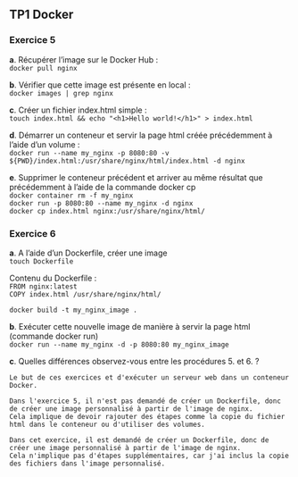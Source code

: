 ## TP1 Docker

### Exercice 5

**a**. Récupérer l’image sur le Docker Hub :  
`docker pull nginx`

**b**. Vérifier que cette image est présente en local :  
`docker images | grep nginx`

**c**. Créer un fichier index.html simple :  
`touch index.html && echo "<h1>Hello world!</h1>" > index.html`

**d**. Démarrer un conteneur et servir la page html créée précédemment à l’aide d’un volume :  
`docker run --name my_nginx -p 8080:80 -v ${PWD}/index.html:/usr/share/nginx/html/index.html -d nginx`

**e**. Supprimer le conteneur précédent et arriver au même résultat que précédemment à l’aide de la commande docker cp  
`docker container rm -f my_nginx`  
`docker run -p 8080:80 --name my_nginx -d nginx`  
`docker cp index.html nginx:/usr/share/nginx/html/`

### Exercice 6

**a**. A l’aide d’un Dockerfile, créer une image  
`touch Dockerfile`

Contenu du Dockerfile :  
`FROM nginx:latest`  
`COPY index.html /usr/share/nginx/html/`

`docker build -t my_nginx_image .`

**b**. Exécuter cette nouvelle image de manière à servir la page html (commande
docker run)  
`docker run --name my_nginx -d -p 8080:80 my_nginx_image`

**c**. Quelles différences observez-vous entre les procédures 5. et 6. ?

```
Le but de ces exercices et d'exécuter un serveur web dans un conteneur Docker.

Dans l'exercice 5, il n'est pas demandé de créer un Dockerfile, donc de créer une image personnalisé à partir de l'image de nginx.
Cela implique de devoir rajouter des étapes comme la copie du fichier html dans le conteneur ou d'utiliser des volumes.

Dans cet exercice, il est demandé de créer un Dockerfile, donc de créer une image personnalisé à partir de l'image de nginx.
Cela n'implique pas d'étapes supplémentaires, car j'ai inclus la copie des fichiers dans l'image personnalisé.
```
